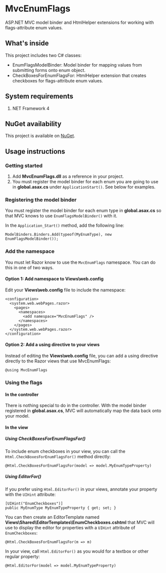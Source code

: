 # MvcEnumFlags
ASP.NET MVC model binder and HtmlHelper extensions for working with flags-attribute enum values.

## What's inside
This project includes two C# classes:
- EnumFlagsModelBinder: Model binder for mapping values from submitting forms onto enum object.
- CheckBoxesForEnumFlagsFor: HtmlHelper extension that creates checkboxes for flags-attribute enum values.

## System requirements
1. NET Framework 4

## NuGet availability
This project is available on [NuGet](https://www.nuget.org/packages/MvcEnumFlags/).

## Usage instructions
### Getting started
1. Add **MvcEnumFlags.dll** as a reference in your project.
2. You must register the model binder for each enum you are going to use in **global.asax.cs** under `ApplicationStart()`.  See below for examples.

### Registering the model binder

You must register the model binder for each enum type in **global.asax.cs** so that MVC knows to use `EnumFlagsModelBinder()` with it.

In the `Application_Start()` method, add the following line:
```
ModelBinders.Binders.Add(typeof(MyEnumType), new EnumFlagsModelBinder());
```

### Add the namespace
You must let Razor know to use the `MvcEnumFlags` namespace. You can do this in one of two ways.

#### Option 1: Add namespace to **Views\web.config**
Edit your **Views\web.config** file to include the namespace:
```
<configuration>
  <system.web.webPages.razor>
    <pages>
      <namespaces>
        <add namespace="MvcEnumFlags" />
      </namespaces>
    </pages>
  </system.web.webPages.razor>
</configuration>
```

#### Option 2: Add a using directive to your views
Instead of editing the **Views\web.config** file, you can add a using directive directly to the Razor views that use MvcEnumFlags:
```
@using MvcEnumFlags
````

### Using the flags

#### In the controller

There is nothing special to do in the controller.  With the model binder registered in **global.asax.cs**, MVC will automatically map the data back onto your model.

#### In the view

##### Using CheckBoxesForEnumFlagsFor()
To include enum checkboxes in your view, you can call the `Html.CheckBoxesForEnumFlagsFor()` method directly:
```
@Html.CheckBoxesForEnumFlagsFor(model => model.MyEnumTypeProperty)
```

##### Using EditorFor()
If you prefer using `Html.EditorFor()` in your views, annotate your property with the `UIHint` attribute:
```
[UIHint("EnumCheckboxes")]
public MyEnumType MyEnumTypeProperty { get; set; }
```
        
You can then create an EditorTemplate named **Views\Shared\EditorTemplates\EnumCheckboxes.cshtml** that MVC will use to display the editor for properties with a `UIHint` attribute of `EnumCheckboxes`:
```
@Html.CheckBoxesForEnumFlagsFor(m => m)
```

In your view, call `Html.EditorFor()` as you would for a textbox or other regular property:
```
@Html.EditorFor(model => model.MyEnumTypeProperty)
```

